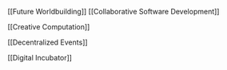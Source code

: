 [[Future Worldbuilding]]
[[Collaborative Software Development]]

[[Creative Computation]]

[[Decentralized Events]]

[[Digital Incubator]]